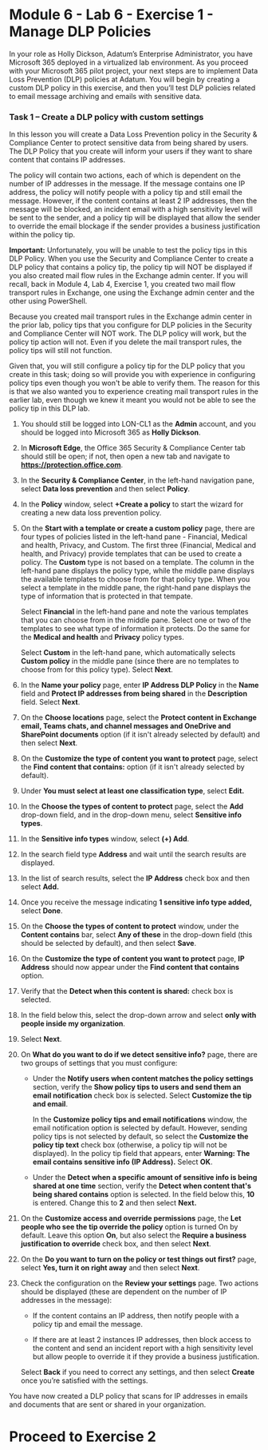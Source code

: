 # Module 6 - Lab 6 - Exercise 1 - Manage DLP Policies  

In your role as Holly Dickson, Adatum’s Enterprise Administrator, you have Microsoft 365 deployed in a virtualized lab environment. As you proceed with your Microsoft 365 pilot project, your next steps are to implement Data Loss Prevention (DLP) policies at Adatum. You will begin by creating a custom DLP policy in this exercise, and then you’ll test DLP policies related to email message archiving and emails with sensitive data. 

### Task 1 – Create a DLP policy with custom settings

In this lesson you will create a Data Loss Prevention policy in the Security & Compliance Center to protect sensitive data from being shared by users. The DLP Policy that you create will inform your users if they want to share content that contains IP addresses. 

The policy will contain two actions, each of which is dependent on the number of IP addresses in the message. If the message contains one IP address, the policy will notify people with a policy tip and still email the message. However, if the content contains at least 2 IP addresses, then the message will be blocked, an incident email with a high sensitivity level will be sent to the sender, and a policy tip will be displayed that allow the sender to override the email blockage if the sender provides a business justification within the policy tip.

**Important:** Unfortunately, you will be unable to test the policy tips in this DLP Policy. When you use the Security and Compliance Center to create a DLP policy that contains a policy tip, the policy tip will NOT be displayed if you also created mail flow rules in the Exchange admin center. If you will recall, back in Module 4, Lab 4, Exercise 1, you created two mail flow transport rules in Exchange, one using the Exchange admin center and the other using PowerShell. 

Because you created mail transport rules in the Exchange admin center in the prior lab, policy tips that you configure for DLP policies in the Security and Compliance Center will NOT work. The DLP policy will work, but the policy tip action will not. Even if you delete the mail transport rules, the policy tips will still not function. 

Given that, you will still configure a policy tip for the DLP policy that you create in this task; doing so will provide you with experience in configuring policy tips even though you won't be able to verify them. The reason for this is that we also wanted you to experience creating mail transport rules in the earlier lab, even though we knew it meant you would not be able to see the policy tip  in this DLP lab.  

1. You should still be logged into LON-CL1 as the **Admin** account, and you should be logged into Microsoft 365 as **Holly Dickson**. 

2. In **Microsoft Edge**, the Office 365 Security & Compliance Center tab should still be open; if not, then open a new tab and navigate to **https://protection.office.com**.

3. In the **Security &amp; Compliance Center**, in the left-hand navigation pane, select **Data loss prevention** and then select **Policy**.

4. In the **Policy** window, select **+Create a policy** to start the wizard for creating a new data loss prevention policy.

5. On the **Start with a template or create a custom policy** page, there are four types of policies listed in the left-hand pane - Financial, Medical and health, Privacy, and Custom. The first three (Financial, Medical and health, and Privacy) provide templates that can be used to create a policy. The **Custom** type is not based on a template. The column in the left-hand pane displays the policy type, while the middle pane displays the available templates to choose from for that policy type. When you select a template in the middle pane, the right-hand pane displays the type of information that is protected in that tempate. <br/> 

    Select **Financial** in the left-hand pane and note the various templates that you can choose from in the middle pane. Select one or two of the templates to see what type of information it protects. Do the same for the **Medical and health** and **Privacy** policy types.  <br/>
  
    Select **Custom** in the left-hand pane, which automatically selects **Custom policy** in the middle pane (since there are no templates to choose from for this policy type). Select **Next**.

6. In the **Name your policy** page, enter **IP Address DLP Policy** in the **Name** field and **Protect IP addresses from being shared** in the **Description** field. Select **Next**.

7. On the **Choose locations** page, select the **Protect content in Exchange email, Teams chats, and channel messages and OneDrive and SharePoint documents** option (if it isn't already selected by default) and then select **Next**.

8. On the **Customize the type of content you want to protect** page, select the **Find content that contains:** option (if it isn't already selected by default). 

9. Under **You must select at least one classification type**, select **Edit.**

10. In the **Choose the types of content to protect** page, select the **Add** drop-down field, and in the drop-down menu, select **Sensitive info types**.

11. In the **Sensitive info types** window, select **(+) Add**.

12. In the search field type **Address** and wait until the search results are displayed.

13. In the list of search results, select the **IP Address** check box and then select **Add.**

14. Once you receive the message indicating **1 sensitive info type added,** select **Done**.

15. On the **Choose the types of content to protect** window, under the **Content contains** bar, select **Any of these** in the drop-down field (this should be selected by default), and then select **Save**.

16. On the **Customize the type of content you want to protect** page, **IP Address** should now appear under the **Find content that contains** option.

17. Verify that the **Detect when this content is shared:** check box is selected.

18. In the field below this, select the drop-down arrow and select **only with people inside my organization**.

19. Select **Next**.

20. On **What do you want to do if we detect sensitive info?** page, there are two groups of settings that you must configure: <br/>

    - Under the **Notify users when content matches the policy settings** section, verify the **Show policy tips to users and send them an email notification** check box is selected. Select **Customize the tip and email**. <br/>
    
        In the **Customize policy tips and email notifications** window, the email notification option is selected by default. However, sending policy tips is not selected by default, so select the **Customize the policy tip text** check box (otherwise, a policy tip will not be displayed). In the policy tip field that appears, enter **Warning: The email contains sensitive info (IP Address).** Select **OK**.

    - Under the **Detect when a specific amount of sensitive info is being shared at one time** section, verify the **Detect when content that's being shared contains** option is selected. In the field below this, **10** is entered. Change this to **2** and then select **Next.**

21. On the **Customize access and override permissions** page, the **Let people who see the tip override the policy** option is turned On by default. Leave this option **On**, but also select the **Require a business justification to override** check box, and then select **Next**.

22. On the **Do you want to turn on the policy or test things out first?** page, select **Yes, turn it on right away** and then select **Next**.

23. Check the configuration on the **Review your settings** page. Two actions should be displayed (these are dependent on the number of IP addresses in the message): <br/>

    - If the content contains an IP address, then notify people with a policy tip and email the message.

    - If there are at least 2 instances IP addresses, then block access to the content and send an incident report with a high sensitivity level but allow people to override it if they provide a business justification. 
        
    Select **Back** if you need to correct any settings, and then select **Create** once you’re satisfied with the settings.

You have now created a DLP policy that scans for IP addresses in emails and documents that are sent or shared in your organization.


# Proceed to Exercise 2 
